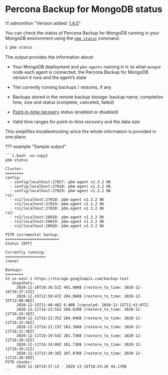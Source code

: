 # Percona Backup for MongoDB status

!!! admonition "Version added: [1.4.0](../release-notes/1.4.0.md)"

You can check the status of Percona Backup for MongoDB running in your MongoDB environment using the [`pbm status`](../reference/pbm-commands.md#pbm-status) command.

```{.bash data-prompt="$"}
$ pbm status
```

The output provides the information about:

* Your MongoDB deployment and `pbm-agents` running in it: to what `mongod` node each agent is connected, the Percona Backup for MongoDB version it runs and the agent’s state

* The currently running backups / restores, if any

* Backups stored in the remote backup storage: backup name, completion time, size and status (complete, canceled, failed)

* [Point-in-time recovery](../features/point-in-time-recovery.md) status (enabled or disabled)

* Valid time ranges for point-in-time recovery and the data size

This simplifies troubleshooting since the whole information is provided in one place.

??? example "Sample output"

    ```{.bash .no-copy}
    pbm status    

    Cluster:
    ========
    config:
      - config/localhost:27027: pbm-agent v1.3.2 OK
      - config/localhost:27028: pbm-agent v1.3.2 OK
      - config/localhost:27029: pbm-agent v1.3.2 OK
    rs1:
      - rs1/localhost:27018: pbm-agent v1.3.2 OK
      - rs1/localhost:27019: pbm-agent v1.3.2 OK
      - rs1/localhost:27020: pbm-agent v1.3.2 OK
    rs2:
      - rs2/localhost:28018: pbm-agent v1.3.2 OK
      - rs2/localhost:28019: pbm-agent v1.3.2 OK
      - rs2/localhost:28020: pbm-agent v1.3.2 OK    

    PITR incremental backup:
    ========================
    Status [OFF]    

    Currently running:
    ==================
    (none)    

    Backups:
    ========
    S3 us-east-1 https://storage.googleapis.com/backup-test
       Snapshots:
         2020-12-16T10:36:52Z 491.98KB [restore_to_time: 2020-12-16T10:37:13Z]
         2020-12-15T12:59:47Z 284.06KB [restore_to_time: 2020-12-15T13:00:08Z]
         2020-12-15T11:40:46Z 0.00B [canceled: 2020-12-15T11:41:07Z]
         2020-12-11T16:23:55Z 284.82KB [restore_to_time: 2020-12-11T16:24:16Z]
         2020-12-11T16:22:35Z 284.04KB [restore_to_time: 2020-12-11T16:22:56Z]
         2020-12-11T16:21:15Z 283.36KB [restore_to_time: 2020-12-11T16:21:36Z]
         2020-12-11T16:19:54Z 281.73KB [restore_to_time: 2020-12-11T16:20:15Z]
         2020-12-11T16:19:00Z 281.73KB [restore_to_time: 2020-12-11T16:19:21Z]
         2020-12-11T15:30:38Z 287.07KB [restore_to_time: 2020-12-11T15:30:59Z]
    PITR chunks:
         2020-12-16T10:37:13 - 2020-12-16T10:43:26 44.17KB
    ```